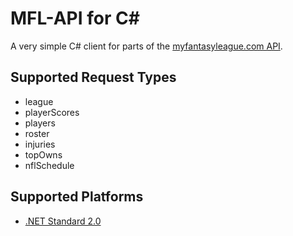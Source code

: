 # MFL-API for C#

A very simple C# client for parts of the [myfantasyleague.com API](https://www71.myfantasyleague.com/2018/api_info?STATE=details).

## Supported Request Types

- league
- playerScores
- players
- roster
- injuries
- topOwns
- nflSchedule

## Supported Platforms
- [.NET Standard 2.0](https://docs.microsoft.com/en-us/dotnet/standard/net-standard)
